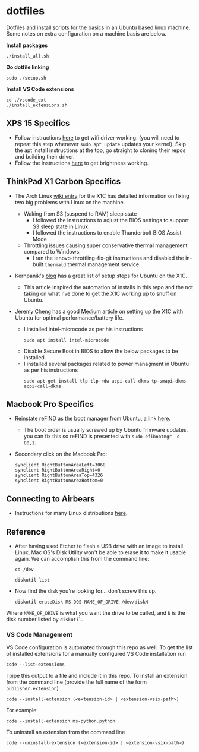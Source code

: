 # dotfiles
Dotfiles and install scripts for the basics in an Ubuntu based linux machine. Some notes on extra configuration on a machine basis are below.

**Install packages**

```shell
./install_all.sh
```

**Do dotfile linking**

```shell
sudo ./setup.sh
```

**Install VS Code extensions**

```shell
cd ./vscode_ext
./install_extensions.sh
```

## XPS 15 Specifics

* Follow instructions [here](https://support.killernetworking.com/knowledge-base/killer-ax1650-in-debian-ubuntu-16-04/) to get wifi driver working: (you will need to repeat this step whenever `sudo apt update` updates your kernel). Skip the apt install instructions at the top, go straight to cloning their repos and building their driver.
* Follow the instructions [here](https://github.com/TillmannBerg/Ubuntu-Dell-XPS-15-2019) to get brightness working.

## ThinkPad X1 Carbon Specifics
* The Arch Linux [wiki entry](https://wiki.archlinux.org/index.php/Lenovo_ThinkPad_X1_Carbon_(Gen_6)) for the X1C has detailed information on fixing two big problems with Linux on the machine.
  * Waking from S3 (suspend to RAM) sleep state
  	* I followed the instructions to adjust the BIOS settings to support S3 sleep state in Linux.
  	* I followed the instructions to enable Thunderbolt BIOS Assist Mode
  * Throttling issues causing super conservative thermal management compared to Windows.
  	* I ran the lenovo-throttling-fix-git instructions and disabled the in-built ```thermald``` thermal management service.
* Kernpanik's [blog](http://kernpanik.com/geekstuff/2014/12/29/installing-ubuntu-on-thinkpad-x1-carbon-pt4.html) has a great list of setup steps for Ubuntu on the X1C.
  
  * This article inspired the automation of installs in this repo and the not taking on what I've done to get the X1C working up to snuff on Ubuntu.
* Jeremy Cheng has a good [Medium article](https://medium.com/@hkdb/ubuntu-18-04-on-lenovo-x1-carbon-6g-d99d5667d4d5) on setting up the X1C with Ubuntu for optimal performance/battery life.
  * I installed intel-microcode as per his instructions
  	```shell
  	sudo apt install intel-microcode
  	```
  * Disable Secure Boot in BIOS to allow the below packages to be installed.
  * I installed several packages related to power managment in Ubuntu as per his instructions
  	```shell
  	sudo apt-get install tlp tlp-rdw acpi-call-dkms tp-smapi-dkms acpi-call-dkms
  	```
  
## Macbook Pro Specifics
* Reinstate reFIND as the boot manager from Ubuntu, a link [here](https://askubuntu.com/questions/698606/refind-menu-not-showing-on-a-dual-mac-ubuntu-machine).
  
  * The boot order is usually screwed up by Ubuntu firmware updates, you can fix this so reFIND is presented with ```sudo efibootmgr -o 80,1```.
* Secondary click on the Macbook Pro:

  ```shell
  synclient RightButtonAreaLeft=3068
  synclient RightButtonAreaRight=0
  synclient RightButtonAreaTop=4326
  synclient RightButtonAreaBottom=0
  ```
  
## Connecting to Airbears
* Instructions for many Linux distributions [here](https://github.com/chrisjeng/AirBears2).

## Reference
* After having used Etcher to flash a USB drive with an image to install Linux, Mac OS's Disk Utility won't be able to erase it to make it usable again. We can accomplish this from the command line:

  ```cd /dev```

  ```diskutil list```

* Now find the disk you're looking for... don't screw this up.

  ```diskutil eraseDisk MS-DOS NAME_OF_DRIVE /dev/diskN```

Where ```NAME_OF_DRIVE``` is what you want the drive to be called, and ```N``` is the disk number listed by ```diskutil```.

### VS Code Management

VS Code configuration is automated through this repo as well. To get the list of installed extensions for a manually configured VS Code installation run

```shell
code --list-extensions
```

I pipe this output to a file and include it in this repo. To install an extension from the command line (provide the full name of the form `publisher.extension`)

```shell
code --install-extension (<extension-id> | <extension-vsix-path>)
```

For example:

```shell
code --install-extension ms-python.python
```

To uninstall an extension from the command line

```shell
code --uninstall-extension (<extension-id> | <extension-vsix-path>)
```




